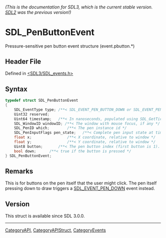 ###### (This is the documentation for SDL3, which is the current stable version. [SDL2](https://wiki.libsdl.org/SDL2/) was the previous version!)
# SDL_PenButtonEvent

Pressure-sensitive pen button event structure (event.pbutton.*)

## Header File

Defined in [<SDL3/SDL_events.h>](https://github.com/libsdl-org/SDL/blob/main/include/SDL3/SDL_events.h)

## Syntax

```c
typedef struct SDL_PenButtonEvent
{
    SDL_EventType type; /**< SDL_EVENT_PEN_BUTTON_DOWN or SDL_EVENT_PEN_BUTTON_UP */
    Uint32 reserved;
    Uint64 timestamp;   /**< In nanoseconds, populated using SDL_GetTicksNS() */
    SDL_WindowID windowID; /**< The window with mouse focus, if any */
    SDL_PenID which;        /**< The pen instance id */
    SDL_PenInputFlags pen_state;   /**< Complete pen input state at time of event */
    float x;                /**< X coordinate, relative to window */
    float y;                /**< Y coordinate, relative to window */
    Uint8 button;       /**< The pen button index (first button is 1). */
    bool down;      /**< true if the button is pressed */
} SDL_PenButtonEvent;
```

## Remarks

This is for buttons on the pen itself that the user might click. The pen
itself pressing down to draw triggers a
[SDL_EVENT_PEN_DOWN](SDL_EVENT_PEN_DOWN) event instead.

## Version

This struct is available since SDL 3.0.0.

----
[CategoryAPI](CategoryAPI), [CategoryAPIStruct](CategoryAPIStruct), [CategoryEvents](CategoryEvents)

